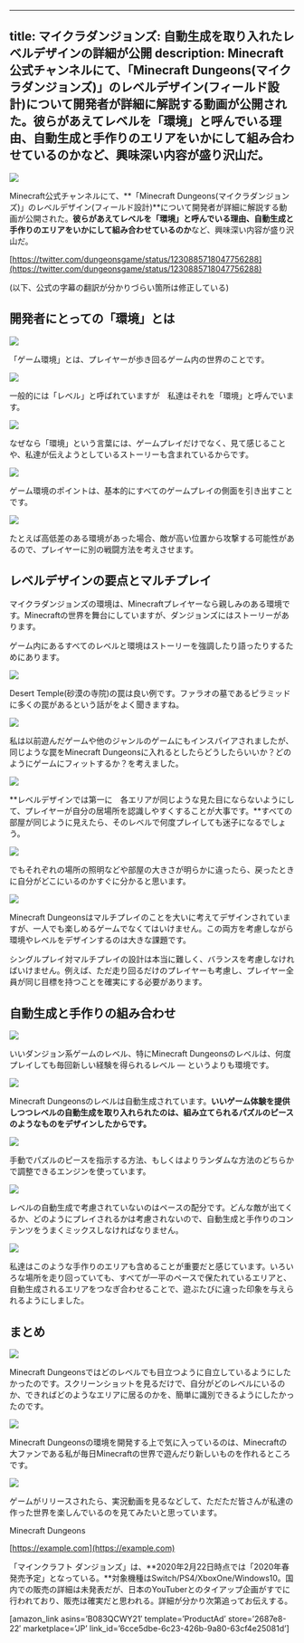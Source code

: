 
---
title: マイクラダンジョンズ: 自動生成を取り入れたレベルデザインの詳細が公開
description: Minecraft公式チャンネルにて、「Minecraft Dungeons(マイクラダンジョンズ)」のレベルデザイン(フィールド設計)について開発者が詳細に解説する動画が公開された。彼らがあえてレベルを「環境」と呼んでいる理由、自動生成と手作りのエリアをいかにして組み合わせているのかなど、興味深い内容が盛り沢山だ。
---

![](https://cdn-ak.f.st-hatena.com/images/fotolife/s/sasigume/20210208/20210208100526.png)

Minecraft公式チャンネルにて、**「Minecraft Dungeons(マイクラダンジョンズ)」のレベルデザイン(フィールド設計)**について開発者が詳細に解説する動画が公開された。**彼らがあえてレベルを「環境」と呼んでいる理由、自動生成と手作りのエリアをいかにして組み合わせているのか**など、興味深い内容が盛り沢山だ。

[https://twitter.com/dungeonsgame/status/1230885718047756288](https://twitter.com/dungeonsgame/status/1230885718047756288)

(以下、公式の字幕の翻訳が分かりづらい箇所は修正している)

## 開発者にとっての「環境」とは

![](https://cdn-ak.f.st-hatena.com/images/fotolife/s/sasigume/20210208/20210208100738.png)

「ゲーム環境」とは、プレイヤーが歩き回るゲーム内の世界のことです。

![](https://cdn-ak.f.st-hatena.com/images/fotolife/s/sasigume/20210208/20210208100653.png)

一般的には「レベル」と呼ばれていますが　私達はそれを「環境」と呼んでいます。

![](https://cdn-ak.f.st-hatena.com/images/fotolife/s/sasigume/20210208/20210208100742.png)

なぜなら「環境」という言葉には、ゲームプレイだけでなく、見て感じることや、私達が伝えようとしているストーリーも含まれているからです。

![](https://cdn-ak.f.st-hatena.com/images/fotolife/s/sasigume/20210208/20210208100757.png)

ゲーム環境のポイントは、基本的にすべてのゲームプレイの側面を引き出すことです。

![](https://cdn-ak.f.st-hatena.com/images/fotolife/s/sasigume/20210208/20210208100642.png)

たとえば高低差のある環境があった場合、敵が高い位置から攻撃する可能性があるので、プレイヤーに別の戦闘方法を考えさせます。

## レベルデザインの要点とマルチプレイ

マイクラダンジョンズの環境は、Minecraftプレイヤーなら親しみのある環境です。Minecraftの世界を舞台にしていますが、ダンジョンズにはストーリーがあります。

ゲーム内にあるすべてのレベルと環境はストーリーを強調したり語ったりするためにあります。

![](https://cdn-ak.f.st-hatena.com/images/fotolife/s/sasigume/20210208/20210208100534.png)

Desert Temple(砂漠の寺院)の罠は良い例です。ファラオの墓であるピラミッドに多くの罠があるという話がをよく聞きますね。

![](https://cdn-ak.f.st-hatena.com/images/fotolife/s/sasigume/20210208/20210208100726.png)

私は以前遊んだゲームや他のジャンルのゲームにもインスパイアされましたが、同じような罠をMinecraft Dungeonsに入れるとしたらどうしたらいいか？どのようにゲームにフィットするか？を考えました。

![](https://cdn-ak.f.st-hatena.com/images/fotolife/s/sasigume/20210208/20210208100721.png)

**レベルデザインでは第一に　各エリアが同じような見た目にならないようにして、プレイヤーが自分の居場所を認識しやすくすることが大事です。**すべての部屋が同じように見えたら、そのレベルで何度プレイしても迷子になるでしょう。

![](https://cdn-ak.f.st-hatena.com/images/fotolife/s/sasigume/20210208/20210208100648.png)

でもそれぞれの場所の照明などや部屋の大きさが明らかに違ったら、戻ったときに自分がどこにいるのかすぐに分かると思います。

![](https://cdn-ak.f.st-hatena.com/images/fotolife/s/sasigume/20210208/20210208100522.png)

Minecraft Dungeonsはマルチプレイのことを大いに考えてデザインされていますが、一人でも楽しめるゲームでなくてはいけません。この両方を考慮しながら環境やレベルをデザインするのは大きな課題です。

シングルプレイ対マルチプレイの設計は本当に難しく、バランスを考慮しなければいけません。例えば、ただ走り回るだけのプレイヤーも考慮し、プレイヤー全員が同じ目標を持つことを確実にする必要があります。

## 自動生成と手作りの組み合わせ

![](https://cdn-ak.f.st-hatena.com/images/fotolife/s/sasigume/20210208/20210208100508.png)

いいダンジョン系ゲームのレベル、特にMinecraft Dungeonsのレベルは、何度プレイしても毎回新しい経験を得られるレベル ― というよりも環境です。

![](https://cdn-ak.f.st-hatena.com/images/fotolife/s/sasigume/20210208/20210208100709.png)

Minecraft Dungeonsのレベルは自動生成されています。**いいゲーム体験を提供しつつレベルの自動生成を取り入れられたのは、組み立てられるパズルのピースのようなものをデザインしたからです。**

![](https://cdn-ak.f.st-hatena.com/images/fotolife/s/sasigume/20210208/20210208100715.png)

手動でパズルのピースを指示する方法、もしくはよりランダムな方法のどちらかで調整できるエンジンを使っています。

![](https://cdn-ak.f.st-hatena.com/images/fotolife/s/sasigume/20210208/20210208100746.png)

レベルの自動生成で考慮されていないのはペースの配分です。どんな敵が出てくるか、どのようにプレイされるかは考慮されないので、自動生成と手作りのコンテンツをうまくミックスしなければなりません。

![](https://cdn-ak.f.st-hatena.com/images/fotolife/s/sasigume/20210208/20210208100701.png)

私達はこのような手作りのエリアも含めることが重要だと感じています。いろいろな場所を走り回っていても、すべてが一平のペースで保たれているエリアと、自動生成されるエリアをつなぎ合わせることで、遊ぶたびに違った印象を与えられるようにしました。

## まとめ

![](https://cdn-ak.f.st-hatena.com/images/fotolife/s/sasigume/20210208/20210208100526.png)

Minecraft Dungeonsではどのレベルでも目立つように自立しているようにしたかったのです。スクリーンショットを見るだけで、自分がどのレベルにいるのか、できればどのようなエリアに居るのかを、簡単に識別できるようにしたかったのです。

![](https://cdn-ak.f.st-hatena.com/images/fotolife/s/sasigume/20210208/20210208100636.png)

Minecraft Dungeonsの環境を開発する上で気に入っているのは、Minecraftの大ファンである私が毎日Minecraftの世界で遊んだり新しいものを作れるところです。

![](https://cdn-ak.f.st-hatena.com/images/fotolife/s/sasigume/20210208/20210208100504.png)

ゲームがリリースされたら、実況動画を見るなどして、ただただ皆さんが私達の作った世界を楽しんでいるのを見てみたいと思っています。

Minecraft Dungeons

[https://example.com](https://example.com)

「マインクラフト ダンジョンズ」は、**2020年2月22日時点では「2020年春発売予定」となっている。**対象機種はSwitch/PS4/XboxOne/Windows10。国内での販売の詳細は未発表だが、日本のYouTuberとのタイアップ企画がすでに行われており、販売は確実だと思われる。詳細が分かり次第追ってお伝えする。

\[amazon\_link asins=’B083QCWY21′ template=’ProductAd’ store=’2687e8-22′ marketplace=’JP’ link\_id=’6cce5dbe-6c23-426b-9a80-63cf4e25081d’\]
